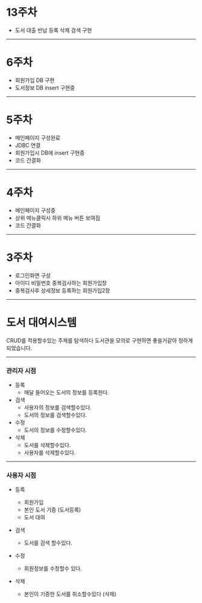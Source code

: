 # 13주차 
 - 도서 대출 반납 등록 삭제 검색 구현
 ___

# 6주차 
 - 회원가입 DB 구현
 - 도서정보 DB insert 구현중
 ___

# 5주차
 - 메인페이지 구성완료
 - JDBC 연결
 - 회원가입시 DB에 insert 구현중
 - 코드 간결화
 ___
 

# 4주차
 - 메인페이지 구성중
 - 상위 메뉴클릭시 하위 메뉴 버튼 보여짐
 - 코드 간결화
___

# 3주차
 - 로그인화면 구성
 - 아이디 비밀번호 중복검사하는 회원가입창
 - 중복검사후 상세정보 등록하는 회원가입2창
___


# 도서 대여시스템



CRUD를 적용할수있는 주제를 탐색하다 도서관을 모의로 구현하면 좋을거같아 정하게 되었습니다.

___

###  관리자 시점

- 등록
  - 매달 들어오는 도서의 정보를 등록한다.
- 검색
  - 사용자의 정보를 검색할수있다. 
  - 도서의 정보를 검색할수있다.
- 수정
  - 도서의 정보를 수정할수있다. 
- 삭제
  - 도서를 삭제할수있다.
  - 사용자를 삭제할수있다.

___

### 사용자 시점

- 등록
  - 회원가입
  - 본인 도서 기증 (도서등록)
  - 도서 대여

- 검색
  - 도서를 검색 할수있다.
- 수정
  - 회원정보를 수정할수 있다. 
- 삭제
  - 본인이 기증한 도서를 취소할수있다 (삭제)

